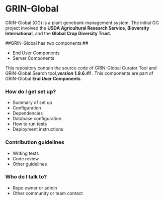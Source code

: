 # GRIN-Global #

GRIN-Global (GG) is a plant genebank management system. The initial GG project involved the **USDA
Agricultural Research Service**, **Bioversity International**, and the **Global Crop Diversity Trust**.

##GRIN-Global has two components:##
* End User Components
* Server Components
 
This repository contain the source code of GRIN-Global Curator Tool and GRIN-Global Search tool,***version 1.9.6.41*** . This components are part of GRIN-Global **End User Components**.

### How do I get set up? ###

* Summary of set up
* Configuration
* Dependencies
* Database configuration
* How to run tests
* Deployment instructions

### Contribution guidelines ###

* Writing tests
* Code review
* Other guidelines

### Who do I talk to? ###

* Repo owner or admin
* Other community or team contact